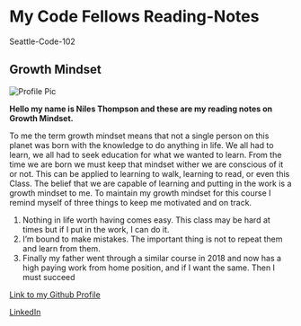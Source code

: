 # My Code Fellows Reading-Notes

Seattle-Code-102

## Growth Mindset

![Profile Pic](https://media.licdn.com/dms/image/D5603AQG1aETS_ysV1Q/profile-displayphoto-shrink_200_200/0/1670481245159?e=1702512000&v=beta&t=woiwnDlg4RG1iYpvfEW09f6LF4RzkEhH2U5q8haJ0Mc)

**Hello my name is Niles Thompson and these are my reading notes on Growth Mindset.**

To me the term growth mindset means that not a single person on this planet was born with the knowledge to do anything in life. We all had to learn, we all had to seek education for what we wanted to learn. From the time we are born we must keep that mindset wither we are conscious of it or not. This can be applied to learning to walk, learning to read, or even this Class. The belief that we are capable of learning and putting in the work is a growth mindset to me.
To maintain my growth mindset for this course I remind myself of three things to keep me motivated and on track.

1.	Nothing in life worth having comes easy. This class may be hard at times but if I put in the work, I can do it.
2.	I’m bound to make mistakes. The important thing is not to repeat them and learn from them.
3.	Finally my father went through a similar course in 2018 and now has a high paying work from home position, and if I want the same. Then I must succeed 

[Link to my Github Profile](https://github.com/Niles086)

[LinkedIn](www.linkedin.com/in/niles-thompson)
